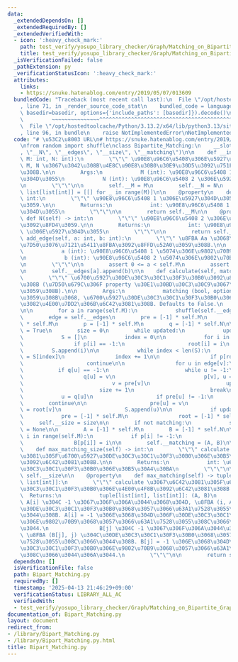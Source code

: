 ```yaml
---
data:
  _extendedDependsOn: []
  _extendedRequiredBy: []
  _extendedVerifiedWith:
  - icon: ':heavy_check_mark:'
    path: test_verify/yosupo_library_checker/Graph/Matching_on_Bipartite_Graph.test.py
    title: test_verify/yosupo_library_checker/Graph/Matching_on_Bipartite_Graph.test.py
  _isVerificationFailed: false
  _pathExtension: py
  _verificationStatusIcon: ':heavy_check_mark:'
  attributes:
    links:
    - https://snuke.hatenablog.com/entry/2019/05/07/013609
  bundledCode: "Traceback (most recent call last):\n  File \"/opt/hostedtoolcache/Python/3.13.2/x64/lib/python3.13/site-packages/onlinejudge_verify/documentation/build.py\"\
    , line 71, in _render_source_code_stat\n    bundled_code = language.bundle(stat.path,\
    \ basedir=basedir, options={'include_paths': [basedir]}).decode()\n          \
    \         ~~~~~~~~~~~~~~~^^^^^^^^^^^^^^^^^^^^^^^^^^^^^^^^^^^^^^^^^^^^^^^^^^^^^^^^^^^^^^^^^^\n\
    \  File \"/opt/hostedtoolcache/Python/3.13.2/x64/lib/python3.13/site-packages/onlinejudge_verify/languages/python.py\"\
    , line 96, in bundle\n    raise NotImplementedError\nNotImplementedError\n"
  code: "# \u53C2\u8003 URL\n# https://snuke.hatenablog.com/entry/2019/05/07/013609\n\
    \nfrom random import shuffle\nclass Bipartite_Matching:\n    __slots__ = (\"__M\"\
    , \"__N\", \"__edges\", \"__size\", \"__matching\")\n\n    def __init__(self,\
    \ M: int, N: int):\n        \"\"\" \u90E8\u96C6\u5408\u306E\u5927\u304D\u3055\u304C\
    \ M, N \u3067\u3042\u308B\u4E8C\u90E8\u30B0\u30E9\u30D5\u3092\u751F\u6210\u3059\
    \u308B.\n\n        Args:\n            M (int): \u90E8\u96C6\u5408 1 \u306E\u5927\
    \u304D\u3055\n            N (int): \u90E8\u96C6\u5408 2 \u306E\u5927\u304D\u3055\
    \n        \"\"\"\n\n        self.__M = M\n        self.__N = N\n        self.__edges:\
    \ list[list[int]] = [[] for _ in range(M)]\n\n    @property\n    def M(self) ->\
    \ int:\n        \"\"\" \u90E8\u96C6\u5408 1 \u306E\u5927\u304D\u3055\u3092\u8FD4\
    \u3059.\n\n        Returns:\n            int: \u90E8\u96C6\u5408 1 \u306E\u5927\
    \u304D\u3055\n        \"\"\"\n\n        return self.__M\n\n    @property\n   \
    \ def N(self) -> int:\n        \"\"\" \u90E8\u96C6\u5408 2 \u306E\u5927\u304D\u3055\
    \u3092\u8FD4\u3059.\n\n        Returns:\n            int: \u90E8\u96C6\u5408 2\
    \ \u306E\u5927\u304D\u3055\n        \"\"\"\n\n        return self.__N\n\n    def\
    \ add_edge(self, a: int, b: int):\n        \"\"\" \u8FBA Aa \u3068\u8FBA Bb \u3092\
    \u7D50\u3076\u7121\u5411\u8FBA\u3092\u8FFD\u52A0\u3059\u308B.\n\n        Args:\n\
    \            a (int): \u90E8\u96C6\u5408 1 \u5074\u306E\u9802\u70B9\u756A\u53F7\
    \n            b (int): \u90E8\u96C6\u5408 2 \u5074\u306E\u9802\u70B9\u756A\u53F7\
    \n        \"\"\"\n\n        assert 0 <= a < self.M\n        assert 0 <= b < self.N\n\
    \n        self.__edges[a].append(b)\n\n    def calculate(self, matching = False):\n\
    \        \"\"\" \u6700\u5927\u30DE\u30C3\u30C1\u30F3\u30B0\u3092\u8A08\u7B97\u3059\
    \u308B (\u7D50\u679C\u306F property \u30E1\u30BD\u30C3\u30C9\u3067\u53C2\u7167\
    \u3059\u308B).\n\n        Args:\n            matching (bool, optional): True \u306B\
    \u3059\u308B\u3068, \u6700\u5927\u30DE\u30C3\u30C1\u30F3\u30B0\u306E\u4E00\u4F8B\
    \u3082\u4E00\u7DD2\u306B\u6C42\u3081\u308B. Defaults to False.\n        \"\"\"\
    \n\n        for a in range(self.M):\n            shuffle(self.__edges[a])\n\n\
    \        edge = self.__edges\n        pre = [-1] * self.M\n        root = [-1]\
    \ * self.M\n        p = [-1] * self.M\n        q = [-1] * self.N\n\n        updated\
    \ = True\n        size = 0\n        while updated:\n            updated = False\n\
    \            S = []\n            index = 0\n\n            for i in range(self.M):\n\
    \                if p[i] == -1:\n                    root[i] = i\n           \
    \         S.append(i)\n\n            while index < len(S):\n                v\
    \ = S[index]\n                index += 1\n\n                if p[root[v]] != -1:\n\
    \                    continue\n\n                for u in edge[v]:\n         \
    \           if q[u] == -1:\n                        while u != -1:\n         \
    \                   q[u] = v\n                            p[v], u = u, p[v]\n\
    \                            v = pre[v]\n                        updated = True\n\
    \                        size += 1\n                        break\n\n        \
    \            u = q[u]\n                    if pre[u] != -1:\n                \
    \        continue\n\n                    pre[u] = v\n                    root[u]\
    \ = root[v]\n                    S.append(u)\n\n            if updated:\n    \
    \            pre = [-1] * self.M\n                root = [-1] * self.M\n\n   \
    \     self.__size = size\n\n        if not matching:\n            self.__matching\
    \ = None\n\n        A = [-1] * self.M\n        B = [-1] * self.N\n\n        for\
    \ i in range(self.M):\n            if p[i] != -1:\n                A[i] = p[i]\n\
    \                B[p[i]] = i\n\n        self.__matching = (A, B)\n\n    @property\n\
    \    def max_matching_size(self) -> int:\n        \"\"\" calculate \u3067\u6C42\
    \u3081\u305F\u6700\u5927\u30DE\u30C3\u30C1\u30F3\u30B0\u306E\u30B5\u30A4\u30BA\
    \u3092\u6C42\u3081\u308B.\n\n        Returns:\n            int: \u6700\u5927\u30DE\
    \u30C3\u30C1\u30F3\u30B0\u306E\u30B5\u30A4\u30BA\n        \"\"\"\n\n        return\
    \ self.__size\n\n    @property\n    def max_matching(self) -> tuple[list[int],\
    \ list[int]]:\n        \"\"\" calculate \u3067\u6C42\u3081\u305F\u6700\u5927\u30DE\
    \u30C3\u30C1\u30F3\u30B0\u306E\u4E00\u4F8B\u3092\u6C42\u3081\u308B.\n\n      \
    \  Returns:\n            tuple[list[int], list[int]]: (A, B)\n               \
    \ A[i] \u304C -1 \u3067\u306F\u306A\u3044\u3068\u304D, \u8FBA (i, A[i]) \u304C\
    \u30DE\u30C3\u30C1\u30F3\u30B0\u3068\u3057\u3066\u63A1\u7528\u3055\u308C\u3066\
    \u3044\u308B. A[i] = -1 \u306E\u3068\u304D\u306F\u30DE\u30C3\u30C1\u30F3\u30B0\
    \u306E\u9802\u70B9\u3068\u3057\u3066\u63A1\u7528\u3055\u308C\u3066\u3044\u306A\
    \u3044.\n                B[j] \u304C -1 \u3067\u306F\u306A\u3044\u3068\u304D,\
    \ \u8FBA (B[j], j) \u304C\u30DE\u30C3\u30C1\u30F3\u30B0\u3068\u3057\u3066\u63A1\
    \u7528\u3055\u308C\u3066\u3044\u308B. B[j] = -1 \u306E\u3068\u304D\u306F\u30DE\
    \u30C3\u30C1\u30F3\u30B0\u306E\u9802\u70B9\u3068\u3057\u3066\u63A1\u7528\u3055\
    \u308C\u3066\u3044\u306A\u3044.\n        \"\"\"\n\n        return self.__matching\n"
  dependsOn: []
  isVerificationFile: false
  path: Bipart_Matching.py
  requiredBy: []
  timestamp: '2025-04-13 21:46:29+09:00'
  verificationStatus: LIBRARY_ALL_AC
  verifiedWith:
  - test_verify/yosupo_library_checker/Graph/Matching_on_Bipartite_Graph.test.py
documentation_of: Bipart_Matching.py
layout: document
redirect_from:
- /library/Bipart_Matching.py
- /library/Bipart_Matching.py.html
title: Bipart_Matching.py
---
```


